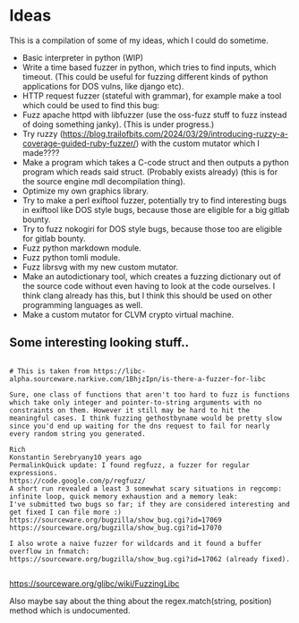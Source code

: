 
# Ideas

This is a compilation of some of my ideas, which I could do sometime.

- Basic interpreter in python (WIP)
- Write a time based fuzzer in python, which tries to find inputs, which timeout. (This could be useful for fuzzing different kinds of python applications for DOS vulns, like django etc).
- HTTP request fuzzer (stateful with grammar), for example make a tool which could be used to find this bug:
- Fuzz apache httpd with libfuzzer (use the oss-fuzz stuff to fuzz instead of doing something janky). (This is under progress.)
- Try ruzzy (https://blog.trailofbits.com/2024/03/29/introducing-ruzzy-a-coverage-guided-ruby-fuzzer/) with the custom mutator which I made????
- Make a program which takes a C-code struct and then outputs a python program which reads said struct. (Probably exists already) (this is for the source engine mdl decompilation thing).
- Optimize my own graphics library.
- Try to make a perl exiftool fuzzer, potentially try to find interesting bugs in exiftool like DOS style bugs, because those are eligible for a big gitlab bounty.
- Try to fuzz nokogiri for DOS style bugs, because those too are eligible for gitlab bounty.
- Fuzz python markdown module.
- Fuzz python tomli module.
- Fuzz librsvg with my new custom mutator.
- Make an autodictionary tool, which creates a fuzzing dictionary out of the source code without even having to look at the code ourselves. I think clang already has this, but I think this should be used on other programming languages as well.
- Make a custom mutator for CLVM crypto virtual machine.


## Some interesting looking stuff..


```

# This is taken from https://libc-alpha.sourceware.narkive.com/1BhjzIpn/is-there-a-fuzzer-for-libc

Sure, one class of functions that aren't too hard to fuzz is functions
which take only integer and pointer-to-string arguments with no
constraints on them. However it still may be hard to hit the
meaningful cases. I think fuzzing gethostbyname would be pretty slow
since you'd end up waiting for the dns request to fail for nearly
every random string you generated.

Rich
Konstantin Serebryany10 years ago
PermalinkQuick update: I found regfuzz, a fuzzer for regular expressions.
https://code.google.com/p/regfuzz/
A short run revealed a least 3 somewhat scary situations in regcomp:
infinite loop, quick memory exhaustion and a memory leak:
I've submitted two bugs so far; if they are considered interesting and
get fixed I can file more :)
https://sourceware.org/bugzilla/show_bug.cgi?id=17069
https://sourceware.org/bugzilla/show_bug.cgi?id=17070

I also wrote a naive fuzzer for wildcards and it found a buffer
overflow in fnmatch:
https://sourceware.org/bugzilla/show_bug.cgi?id=17062 (already fixed).


```

https://sourceware.org/glibc/wiki/FuzzingLibc

Also maybe say about the thing about the regex.match(string, position) method which is undocumented.




